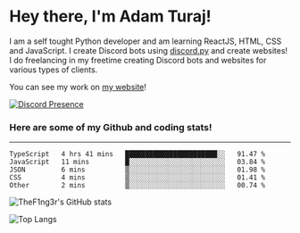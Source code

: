 # Hey there, I'm Adam Turaj!

I am a self tought Python developer and am learning ReactJS, HTML, CSS and JavaScript. I create Discord bots using [discord.py](https://github.com/Rapptz/discord.py) and create websites! I do freelancing in my freetime creating Discord bots and websites for various types of clients.

You can see my work on [my website](https://adamturaj.com)!

[![Discord Presence](https://lanyard.cnrad.dev/api/374147012599218176)](https://discord.com/users/374147012599218176)

### Here are some of my Github and coding stats!

---

<!--START_SECTION:waka-->

```text
TypeScript   4 hrs 41 mins   ███████████████████████░░   91.47 %
JavaScript   11 mins         █░░░░░░░░░░░░░░░░░░░░░░░░   03.84 %
JSON         6 mins          ▒░░░░░░░░░░░░░░░░░░░░░░░░   01.98 %
CSS          4 mins          ▒░░░░░░░░░░░░░░░░░░░░░░░░   01.41 %
Other        2 mins          ▒░░░░░░░░░░░░░░░░░░░░░░░░   00.74 %
```

<!--END_SECTION:waka-->

![TheF1ng3r's GitHub stats](https://github-readme-stats.vercel.app/api?username=thef1ng3r&count_private=true&theme=dark)

![Top Langs](https://github-readme-stats.vercel.app/api/top-langs/?username=thef1ng3r&layout=compact&count_private=true&theme=dark)

